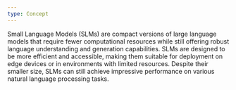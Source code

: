 ```yaml
---
type: Concept
---
```


Small Language Models (SLMs) are compact versions of large language models that require fewer computational resources while still offering robust language understanding and generation capabilities. SLMs are designed to be more efficient and accessible, making them suitable for deployment on edge devices or in environments with limited resources. Despite their smaller size, SLMs can still achieve impressive performance on various natural language processing tasks.